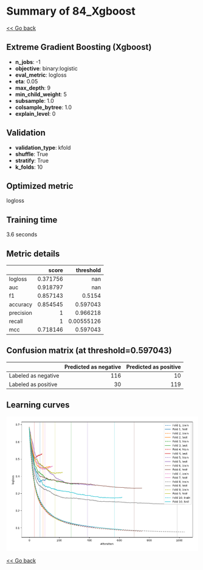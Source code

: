 # Summary of 84_Xgboost

[<< Go back](../README.md)


## Extreme Gradient Boosting (Xgboost)
- **n_jobs**: -1
- **objective**: binary:logistic
- **eval_metric**: logloss
- **eta**: 0.05
- **max_depth**: 9
- **min_child_weight**: 5
- **subsample**: 1.0
- **colsample_bytree**: 1.0
- **explain_level**: 0

## Validation
 - **validation_type**: kfold
 - **shuffle**: True
 - **stratify**: True
 - **k_folds**: 10

## Optimized metric
logloss

## Training time

3.6 seconds

## Metric details
|           |    score |    threshold |
|:----------|---------:|-------------:|
| logloss   | 0.371756 | nan          |
| auc       | 0.918797 | nan          |
| f1        | 0.857143 |   0.5154     |
| accuracy  | 0.854545 |   0.597043   |
| precision | 1        |   0.966218   |
| recall    | 1        |   0.00555126 |
| mcc       | 0.718146 |   0.597043   |


## Confusion matrix (at threshold=0.597043)
|                     |   Predicted as negative |   Predicted as positive |
|:--------------------|------------------------:|------------------------:|
| Labeled as negative |                     116 |                      10 |
| Labeled as positive |                      30 |                     119 |

## Learning curves
![Learning curves](learning_curves.png)

[<< Go back](../README.md)
